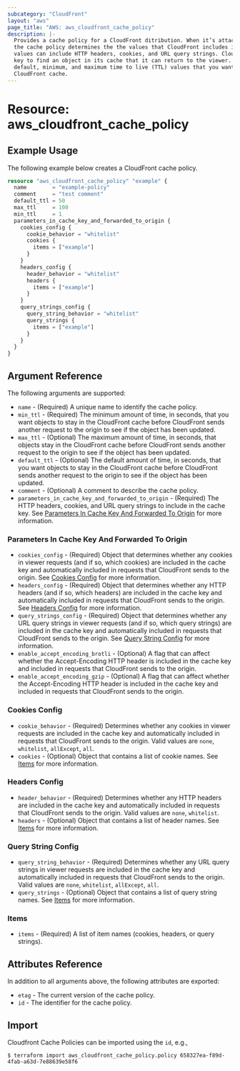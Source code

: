 ```yaml
---
subcategory: "CloudFront"
layout: "aws"
page_title: "AWS: aws_cloudfront_cache_policy"
description: |-
  Provides a cache policy for a CloudFront ditribution. When it’s attached to a cache behavior,
  the cache policy determines the the values that CloudFront includes in the cache key. These
  values can include HTTP headers, cookies, and URL query strings. CloudFront uses the cache
  key to find an object in its cache that it can return to the viewer. It also determines the
  default, minimum, and maximum time to live (TTL) values that you want objects to stay in the
  CloudFront cache.
---
```


# Resource: aws_cloudfront_cache_policy

## Example Usage

The following example below creates a CloudFront cache policy.

```terraform
resource "aws_cloudfront_cache_policy" "example" {
  name        = "example-policy"
  comment     = "test comment"
  default_ttl = 50
  max_ttl     = 100
  min_ttl     = 1
  parameters_in_cache_key_and_forwarded_to_origin {
    cookies_config {
      cookie_behavior = "whitelist"
      cookies {
        items = ["example"]
      }
    }
    headers_config {
      header_behavior = "whitelist"
      headers {
        items = ["example"]
      }
    }
    query_strings_config {
      query_string_behavior = "whitelist"
      query_strings {
        items = ["example"]
      }
    }
  }
}
```

## Argument Reference

The following arguments are supported:

* `name` - (Required) A unique name to identify the cache policy.
* `min_ttl` - (Required) The minimum amount of time, in seconds, that you want objects to stay in the CloudFront cache before CloudFront sends another request to the origin to see if the object has been updated.
* `max_ttl` - (Optional) The maximum amount of time, in seconds, that objects stay in the CloudFront cache before CloudFront sends another request to the origin to see if the object has been updated.
* `default_ttl` - (Optional) The default amount of time, in seconds, that you want objects to stay in the CloudFront cache before CloudFront sends another request to the origin to see if the object has been updated.
* `comment` - (Optional) A comment to describe the cache policy.
* `parameters_in_cache_key_and_forwarded_to_origin` - (Required) The HTTP headers, cookies, and URL query strings to include in the cache key. See [Parameters In Cache Key And Forwarded To Origin](#parameters-in-cache-key-and-forwarded-to-origin) for more information.

### Parameters In Cache Key And Forwarded To Origin

* `cookies_config` - (Required) Object that determines whether any cookies in viewer requests (and if so, which cookies) are included in the cache key and automatically included in requests that CloudFront sends to the origin. See [Cookies Config](#cookies-config) for more information.
* `headers_config` - (Required) Object that determines whether any HTTP headers (and if so, which headers) are included in the cache key and automatically included in requests that CloudFront sends to the origin. See [Headers Config](#headers-config) for more information.
* `query_strings_config` - (Required) Object that determines whether any URL query strings in viewer requests (and if so, which query strings) are included in the cache key and automatically included in requests that CloudFront sends to the origin. See [Query String Config](#query-string-config) for more information.
* `enable_accept_encoding_brotli` - (Optional) A flag that can affect whether the Accept-Encoding HTTP header is included in the cache key and included in requests that CloudFront sends to the origin.
* `enable_accept_encoding_gzip` - (Optional) A flag that can affect whether the Accept-Encoding HTTP header is included in the cache key and included in requests that CloudFront sends to the origin.

### Cookies Config

* `cookie_behavior` - (Required) Determines whether any cookies in viewer requests are included in the cache key and automatically included in requests that CloudFront sends to the origin. Valid values are `none`, `whitelist`, `allExcept`, `all`.
* `cookies` - (Optional) Object that contains a list of cookie names. See [Items](#items) for more information.

### Headers Config

* `header_behavior` - (Required) Determines whether any HTTP headers are included in the cache key and automatically included in requests that CloudFront sends to the origin. Valid values are `none`, `whitelist`.
* `headers` - (Optional) Object that contains a list of header names. See [Items](#items) for more information.

### Query String Config

* `query_string_behavior` - (Required) Determines whether any URL query strings in viewer requests are included in the cache key and automatically included in requests that CloudFront sends to the origin. Valid values are `none`, `whitelist`, `allExcept`, `all`.
* `query_strings` - (Optional) Object that contains a list of query string names. See [Items](#items) for more information.

### Items

* `items` - (Required) A list of item names (cookies, headers, or query strings).

## Attributes Reference

In addition to all arguments above, the following attributes are exported:

* `etag` - The current version of the cache policy.
* `id` - The identifier for the cache policy.

## Import

Cloudfront Cache Policies can be imported using the `id`, e.g.,

```
$ terraform import aws_cloudfront_cache_policy.policy 658327ea-f89d-4fab-a63d-7e88639e58f6
```
